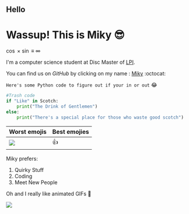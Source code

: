 ## Hello

# Wassup! This is **Miky** :sunglasses: 

$\cos$ $\times$ $\sin$ $\equiv$ $\infty$

I'm a computer science student at Disc Master of [LPI](https://learningplanetinstitute.org/en).

You can find us on *GitHub* by clicking on my name : [Miky](https://github.com/MrMazagngy) :octocat: 

`Here's some Python code to figure out if your in or out` :joy: 
```python 
#Trash code
if "Like" in Scotch:
    print("The Drink of Gentlemen")
else:
    print("There's a special place for those who waste good scotch")
```
| Worst emojis      | Best emojies |
| ----------- | ----------- |
| ![](https://www.webfx.com/wp-content/themes/fx/assets/img/tools/emoji-cheat-sheet/graphics/emojis/simple_smile.png)      | :+1: 



Miky prefers:
1. Quirky Stuff
2. Coding
3. Meet New People 
 

Oh and I really like animated GIFs  :grimacing:

![](https://media4.giphy.com/media/4cuyucPeVWbNS/giphy.gif?cid=ecf05e47jba1wswxt6x1wwawu01nlpq59j15e4qfff5ifacs&rid=giphy.gif&ct=g)

